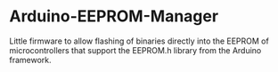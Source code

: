 # Arduino-EEPROM-Manager
Little firmware to allow flashing of binaries directly into the EEPROM of microcontrollers that support the EEPROM.h library from the Arduino framework.
